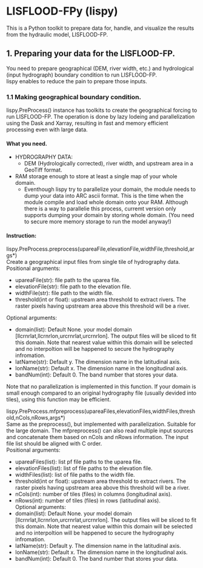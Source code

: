 # LISFLOOD-FPy (lispy)  
This is a Python toolkit to prepare data for, handle, and visualize the results from the hydraulic model, LISFLOOD-FP.  
## 1. Preparing your data for the LISFLOOD-FP.  
You need to prepare geographical (DEM, river width, etc.) and hydrological (input hydrograph) boundary condition to run LISFLOOD-FP.  
lispy enables to reduce the pain to prepare those inputs.  
### 1.1 Making geographical boundary condition.  
lispy.PreProcess() instance has toolkits to create the geographical forcing to run LISFLOOD-FP. The operation is done by lazy lodeing and parallelization using the Dask and Xarray, resulting in fast and memory efficient processing even with large data.  
#### What you need.  
* HYDROGRAPHY DATA:  
  * DEM (Hydrologically corrected), river width, and upstream area in a GeoTiff format.  
* RAM storage enough to store at least a single map of your whole domain.  
  * Eventhough lispy try to parallelize your domain, the module needs to dump your data into ARC ascii format. This is the time when the module compile and load whole domain onto your RAM. Although there is a way to parallelie this process, curremt version only supports dumping your domain by storing whole domain. (You need to secure more memory storage to run the model anyway!)  
#### Instruction:
lispy.PreProcess.preprocess(upareaFile,elevationFile,widthFile,threshold,args*)  
Create a geographical input files from single tile of hydrography data.  
Positional arguments:  
+ upareaFile(str): file path to the uparea file.  
+ elevationFile(str): file path to the elevation file.  
+ widthFile(str): file path to the width file.  
+ threshold(int or float): upstream area threshold to extract rivers. The raster pixels having upstream area above this threshold will be a river.  
  
Optional arguments:  
+ domain(list): Default None. your model domain [llcrnrlat,llcrnrlon,urcrnrlat,urcrnrlon]. The output files will be sliced to fit this domain. Note that nearest value within this domain will be selected and no interpoltion will be happened to secure the hydrography infromation.  
+ latName(str): Default y. The dimension name in the latitudinal axis.  
+ lonName(str): Default x. The dimension name in the longitudinal axis.  
+ bandNum(int): Default 0. The band number that stores your data.  
  
Note that no parallelization is implemented in this function. If your domain is small enough compared to an original hydrography file (usually devided into tiles), using this function may be efficient.  
  
lispy.PreProcess.mfpreprocess(upareaFiles,elevationFiles,widthFiles,threshold,nCols,nRows,args*)  
Same as the preprocess(), but implemented with parallelization. Suitable for the large domain. The mfpreprocess() can also read multiple input sources and concatenate them based on nCols and nRows information. The input file list should be aligned with C order.  
Positional arguments:
+ upareaFiles(list): list pf file paths to the uparea file.
+ elevationFiles(list): list of file paths to the elevation file.
+ widthFiles(list): list of file paths to the width file.
+ threshold(int or float): upstream area threshold to extract rivers. The raster pixels having upstream area above this threshold will be a river.
+ nCols(int): number of tiles (files) in columns (longitudinal axis).  
+ nRows(int): number of tiles (files) in rows (latitudinal axis).  
Optional arguments:
+ domain(list): Default None. your model domain [llcrnrlat,llcrnrlon,urcrnrlat,urcrnrlon]. The output files will be sliced to fit this domain. Note that nearest value within this domain will be selected and no interpoltion will be happened to secure the hydrography infromation.
+ latName(str): Default y. The dimension name in the latitudinal axis.
+ lonName(str): Default x. The dimension name in the longitudinal axis.
+ bandNum(int): Default 0. The band number that stores your data.

